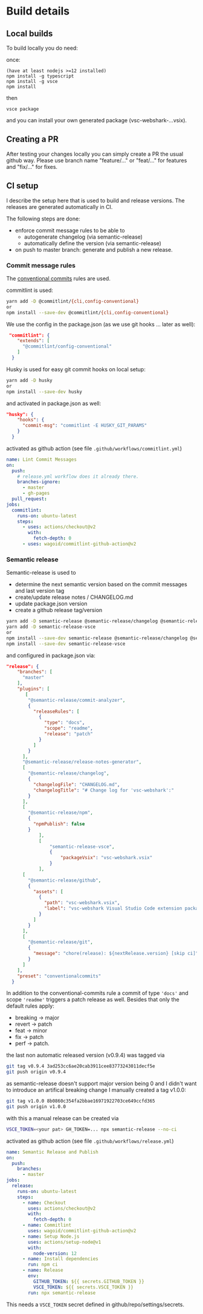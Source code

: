 # Build details

## Local builds

To build locally you do need:

once:
```
(have at least nodejs >=12 installed)
npm install -g typescript
npm install -g vsce
npm install
````
then
```
vsce package
```
and you can install your own generated package (vsc-webshark-...vsix).

## Creating a PR

After testing your changes locally you can simply create a PR the usual github way.
Please use branch name "feature/..." or "feat/..." for features and "fix/..." for fixes.

## CI setup

I describe the setup here that is used to build and release versions.
The releases are generated automatically in CI.

The following steps are done:
- enforce commit message rules to be able to
  - autogenerate changelog (via semantic-release)
  - automatically define the version (via semantic-release)
- on push to master branch: generate and publish a new release.

### Commit message rules

The [conventional commits](https://www.conventionalcommits.org/en/v1.0.0/) rules are used.

commitlint is used:
```sh
yarn add -D @commitlint/{cli,config-conventional}
or
npm install --save-dev @commitlint/{cli,config-conventional}
```

We use the config in the package.json (as we use git hooks ... later as well):
```json
 "commitlint": {
    "extends": [
      "@commitlint/config-conventional"
    ]
  }
```

Husky is used for easy git commit hooks on local setup:
```sh
yarn add -D husky
or
npm install --save-dev husky
```
and activated in package.json as well:
```json
"husky": {
    "hooks": {
      "commit-msg": "commitlint -E HUSKY_GIT_PARAMS"
    }
  }
```

activated as github action (see file `.github/workflows/commitlint.yml`)
```yml
name: Lint Commit Messages
on:
  push:
    # release.yml workflow does it already there.
    branches-ignore:
      - master
      - gh-pages
  pull_request:
jobs:
  commitlint:
    runs-on: ubuntu-latest
    steps:
      - uses: actions/checkout@v2
        with:
          fetch-depth: 0
      - uses: wagoid/commitlint-github-action@v2
```

### Semantic release

Semantic-release is used to
 - determine the next semantic version based on the commit messages and last version tag
 - create/update release notes / CHANGELOG.md
 - update package.json version
 - create a github release tag/version

```sh
yarn add -D semantic-release @semantic-release/changelog @semantic-release/git
yarn add -D semantic-release-vsce
or
npm install --save-dev semantic-release @semantic-release/changelog @semantic-release/git
npm install --save-dev semantic-release-vsce
```
and configured in package.json via:
```json
"release": {
    "branches": [
      "master"
    ],
    "plugins": [
       [
        "@semantic-release/commit-analyzer",
        {
          "releaseRules": [
            {
              "type": "docs",
              "scope": "readme",
              "release": "patch"
            }
          ]
        }
      ],
      "@semantic-release/release-notes-generator",
      [
        "@semantic-release/changelog",
        {
          "changelogFile": "CHANGELOG.md",
          "changelogTitle": "# Change log for 'vsc-webshark':"
        }
      ],
      [
        "@semantic-release/npm",
        {
          "npmPublish": false
        }
            ],
            [
                "semantic-release-vsce",
                {
                    "packageVsix": "vsc-webshark.vsix"
                }
            ],
      [
        "@semantic-release/github",
        {
          "assets": [
            {
              "path": "vsc-webshark.vsix",
              "label": "vsc-webshark Visual Studio Code extension package"
            }
          ]
        }
      ],
      [
        "@semantic-release/git",
        {
          "message": "chore(release): ${nextRelease.version} [skip ci]"
        }
      ]
    ],
    "preset": "conventionalcommits"
  }
```

In addition to the conventional-commits rule a commit of type ```'docs'``` and scope ```'readme'``` triggers a patch release as well.
Besides that only the default rules apply:
- breaking -> major
- revert -> patch
- feat -> minor
- fix -> patch
- perf -> patch.

the last non automatic released version (v0.9.4) was tagged via
```sh
git tag v0.9.4 3ad253cc6ae20cab3911cee83773243011decf5e
git push origin v0.9.4
```

as semantic-release doesn't support major version being 0 and I didn't want to introduce an artifical breaking change I manually created a tag v1.0.0:

```sh
git tag v1.0.0 8b0860c354fa2bbae16971922703ce649ccfd365
git push origin v1.0.0
```

with this a manual release can be created via
```sh
VSCE_TOKEN=<your pat> GH_TOKEN=... npx semantic-release --no-ci
````

activated as github action (see file `.github/workflows/release.yml`)
```yml
name: Semantic Release and Publish
on:
  push:
    branches:
      - master
jobs:
  release:
    runs-on: ubuntu-latest
    steps:
      - name: Checkout
        uses: actions/checkout@v2
        with:
          fetch-depth: 0
      - name: Commitlint
        uses: wagoid/commitlint-github-action@v2
      - name: Setup Node.js
        uses: actions/setup-node@v1
        with:
          node-version: 12
      - name: Install dependencies
        run: npm ci
      - name: Release
        env:
          GITHUB_TOKEN: ${{ secrets.GITHUB_TOKEN }}
          VSCE_TOKEN: ${{ secrets.VSCE_TOKEN }}
        run: npx semantic-release
```
This needs a ```VSCE_TOKEN``` secret defined in github/repo/settings/secrets.
